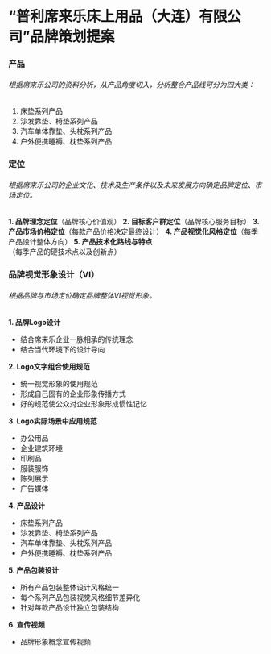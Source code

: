 # “普利席来乐床上用品（大连）有限公司”品牌策划提案

### 产品
###### 根据席来乐公司的资料分析，从产品角度切入，分析整合产品线可分为四大类：
1. 床垫系列产品
2. 沙发靠垫、椅垫系列产品
3. 汽车单体靠垫、头枕系列产品
4. 户外便携睡褥、枕垫系列产品

### 定位
###### 根据席来乐公司的企业文化、技术及生产条件以及未来发展方向确定品牌定位、市场定位。
**1. 品牌理念定位**（品牌核心价值观）
**2. 目标客户群定位**（品牌核心服务目标）
**3. 产品市场价格定位**（每款产品价格决定最终设计）
**4. 产品视觉化风格定位**（每季产品设计整体方向）
**5. 产品技术化路线与特点**（每季产品的硬技术点以及创新点）

### 品牌视觉形象设计（VI）
###### 根据品牌与市场定位确定品牌整体VI视觉形象。

**1. 品牌Logo设计**
- 结合席来乐企业一脉相承的传统理念
- 结合当代环境下的设计导向

**2. Logo文字组合使用规范**
- 统一视觉形象的使用规范
- 形成自己固有的企业形象传播方式
- 好的规范使公众对企业形象形成惯性记忆

**3. Logo实际场景中应用规范**
- 办公用品
- 企业建筑环境
- 印刷品
- 服装服饰
- 陈列展示
- 广告媒体

**4. 产品设计**
- 床垫系列产品
- 沙发靠垫、椅垫系列产品
- 汽车单体靠垫、头枕系列产品
- 户外便携睡褥、枕垫系列产品

**5. 产品包装设计**
- 所有产品包装整体设计风格统一
- 每个系列产品包装视觉风格细节差异化
- 针对每款产品设计独立包装结构

**6. 宣传视频**
- 品牌形象概念宣传视频
